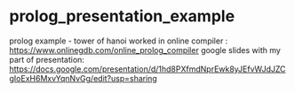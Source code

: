 # prolog_presentation_example
prolog example - tower of hanoi
worked in online compiler :  https://www.onlinegdb.com/online_prolog_compiler
google slides with my part of presentation: https://docs.google.com/presentation/d/1hd8PXfmdNprEwk8yJEfvWJdJZCgIoExH6MxvYqnNvGg/edit?usp=sharing
